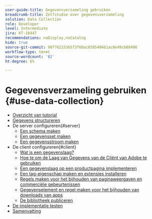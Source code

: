 ```yaml
---
user-guide-title: Gegevensverzameling gebruiken
breadcrumb-title: Zelfstudie over gegevensverzameling
solution: Data Collection
role: Developer
level: Intermediate
jira: KT-10447
recommendations: noDisplay,noCatalog
hide: true
source-git-commit: 90f7621536573f60ac6585404b1ac0e49cb08496
workflow-type: tm+mt
source-wordcount: '82'
ht-degree: 6%

---
```



# Gegevensverzameling gebruiken {#use-data-collection}

+ [Overzicht van tutorial](overview.md)
+ [Gegevens structureren](structuring-your-data.md)
+ De server configureren{#server}
   + [Een schema maken](configure-the-server/create-a-schema.md)
   + [Een gegevensset maken](configure-the-server/create-a-dataset.md)
   + [Een gegevensstroom maken](configure-the-server/create-a-datastream.md)
+ De client configureren{#client}
   + [Wat is een gegevenslaag?](configure-the-client/whats-a-data-layer.md)
   + [Hoe te om de Laag van Gegevens van de Cliënt van Adobe te gebruiken](configure-the-client/how-to-use-the-adobe-client-data-layer.md)
   + [Een gegevenslaag op een productpagina implementeren](configure-the-client/implement-product-page-data-layer.md)
   + [Een tag-eigenschap maken en extensies installeren](configure-the-client/create-a-tags-property-and-install-extensions.md)
   + [Regels maken voor het bijhouden van paginaweergaven en commerciële gebeurtenissen](configure-the-client/create-rules-for-tracking-page-view-and-commerce-events.md)
   + [Gegevenselement en regel maken voor het bijhouden van downloads van apps](configure-the-client/create-a-data-element-and-rule-for-tracking-app-downloads.md)
   + [De bibliotheek publiceren](configure-the-client/publish-the-library.md)
+ [De implementatie testen](test-the-implementation.md)
+ [Samenvatting](summary.md)
